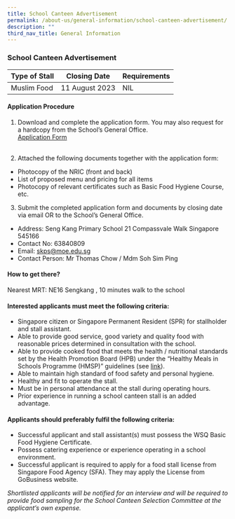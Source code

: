 ```yaml
---
title: School Canteen Advertisement
permalink: /about-us/general-information/school-canteen-advertisement/
description: ""
third_nav_title: General Information
---
```

### **School Canteen Advertisement**

| Type of Stall | Closing Date | Requirements |
| -------- | -------- | -------- |
| Muslim Food     | 11 August 2023     | NIL     |


#### **Application Procedure**

1. Download and complete the application form. You may also request for a hardcopy
from the School’s General Office. <br>
 [Application Form](/files/application%20for%20canteen%20stall%20in%20existing%20school.pdf)
<br><br>

2. Attached the following documents together with the application form:
* Photocopy of the NRIC (front and back)
* List of proposed menu and pricing for all items
* Photocopy of relevant certificates such as Basic Food Hygiene Course, etc.

3. Submit the completed application form and documents by closing date via email OR to the School’s General Office.
* Address: Seng Kang Primary School 21 Compassvale Walk Singapore
545166
* Contact No: 63840809
* Email: [skps@moe.edu.sg](mailto:skps@moe.edu.sg)
* Contact Person: Mr Thomas Chow / Mdm Soh Sim Ping

#### **How to get there?**

Nearest MRT: NE16 Sengkang , 10 minutes walk to the school

#### **Interested applicants must meet the following criteria:**

* Singapore citizen or Singapore Permanent Resident (SPR) for stallholder and stall
assistant.
* Able to provide good service, good variety and quality food with reasonable prices
determined in consultation with the school.
* Able to provide cooked food that meets the health / nutritional standards set by
the Health Promotion Board (HPB) under the “Healthy Meals in Schools
Programme (HMSP)” guidelines (see [link](https://www.hpb.gov.sg/schools/school-programmes/healthy-meals-in-schools-programme)).
* Able to maintain high standard of food safety and personal hygiene.
* Healthy and fit to operate the stall.
* Must be in personal attendance at the stall during operating hours.
* Prior experience in running a school canteen stall is an added advantage.

#### **Applicants should preferably fulfil the following criteria:**

* Successful applicant and stall assistant(s) must possess the WSQ Basic Food
Hygiene Certificate.
* Possess catering experience or experience operating in a school environment.
* Successful applicant is required to apply for a food stall license from Singapore
Food Agency (SFA). They may apply the License from GoBusiness website.

*Shortlisted applicants will be notified for an interview and will be required to provide food
sampling for the School Canteen Selection Committee at the applicant’s own expense.*